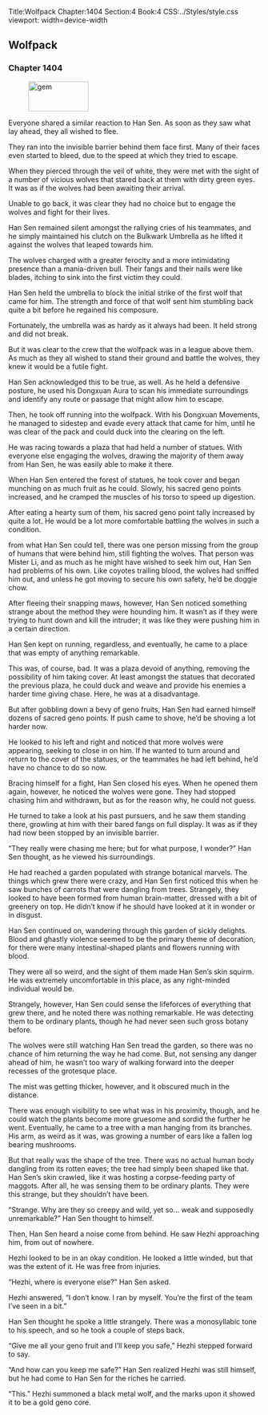 Title:Wolfpack 
Chapter:1404 
Section:4 
Book:4 
CSS:../Styles/style.css 
viewport: width=device-width
  
## Wolfpack
### Chapter 1404
  
<figure>
	<img src="../Images/gem.gif" alt="gem" id="gem" width="120" height="60" />
</figure>
  

  
Everyone shared a similar reaction to Han Sen. As soon as they saw what lay ahead, they all wished to flee.

They ran into the invisible barrier behind them face first. Many of their faces even started to bleed, due to the speed at which they tried to escape.

When they pierced through the veil of white, they were met with the sight of a number of vicious wolves that stared back at them with dirty green eyes. It was as if the wolves had been awaiting their arrival.

Unable to go back, it was clear they had no choice but to engage the wolves and fight for their lives.

Han Sen remained silent amongst the rallying cries of his teammates, and he simply maintained his clutch on the Bulkwark Umbrella as he lifted it against the wolves that leaped towards him.

The wolves charged with a greater ferocity and a more intimidating presence than a mania-driven bull. Their fangs and their nails were like blades, itching to sink into the first victim they could.

Han Sen held the umbrella to block the initial strike of the first wolf that came for him. The strength and force of that wolf sent him stumbling back quite a bit before he regained his composure.

Fortunately, the umbrella was as hardy as it always had been. It held strong and did not break.

But it was clear to the crew that the wolfpack was in a league above them. As much as they all wished to stand their ground and battle the wolves, they knew it would be a futile fight.

Han Sen acknowledged this to be true, as well. As he held a defensive posture, he used his Dongxuan Aura to scan his immediate surroundings and identify any route or passage that might allow him to escape.

Then, he took off running into the wolfpack. With his Dongxuan Movements, he managed to sidestep and evade every attack that came for him, until he was clear of the pack and could duck into the clearing on the left.

He was racing towards a plaza that had held a number of statues. With everyone else engaging the wolves, drawing the majority of them away from Han Sen, he was easily able to make it there.

When Han Sen entered the forest of statues, he took cover and began munching on as much fruit as he could. Slowly, his sacred geno points increased, and he cramped the muscles of his torso to speed up digestion.

After eating a hearty sum of them, his sacred geno point tally increased by quite a lot. He would be a lot more comfortable battling the wolves in such a condition.

from what Han Sen could tell, there was one person missing from the group of humans that were behind him, still fighting the wolves. That person was Mister Li, and as much as he might have wished to seek him out, Han Sen had problems of his own. Like coyotes trailing blood, the wolves had sniffed him out, and unless he got moving to secure his own safety, he’d be doggie chow.

After fleeing their snapping maws, however, Han Sen noticed something strange about the method they were hounding him. It wasn’t as if they were trying to hunt down and kill the intruder; it was like they were pushing him in a certain direction.

Han Sen kept on running, regardless, and eventually, he came to a place that was empty of anything remarkable.

This was, of course, bad. It was a plaza devoid of anything, removing the possibility of him taking cover. At least amongst the statues that decorated the previous plaza, he could duck and weave and provide his enemies a harder time giving chase. Here, he was at a disadvantage.

But after gobbling down a bevy of geno fruits, Han Sen had earned himself dozens of sacred geno points. If push came to shove, he’d be shoving a lot harder now.

He looked to his left and right and noticed that more wolves were appearing, seeking to close in on him. If he wanted to turn around and return to the cover of the statues, or the teammates he had left behind, he’d have no chance to do so now.

Bracing himself for a fight, Han Sen closed his eyes. When he opened them again, however, he noticed the wolves were gone. They had stopped chasing him and withdrawn, but as for the reason why, he could not guess.

He turned to take a look at his past pursuers, and he saw them standing there, growling at him with their bared fangs on full display. It was as if they had now been stopped by an invisible barrier.

“They really were chasing me here; but for what purpose, I wonder?” Han Sen thought, as he viewed his surroundings.

He had reached a garden populated with strange botanical marvels. The things which grew there were crazy, and Han Sen first noticed this when he saw bunches of carrots that were dangling from trees. Strangely, they looked to have been formed from human brain-matter, dressed with a bit of greenery on top. He didn’t know if he should have looked at it in wonder or in disgust.

Han Sen continued on, wandering through this garden of sickly delights. Blood and ghastly violence seemed to be the primary theme of decoration, for there were many intestinal-shaped plants and flowers running with blood.

They were all so weird, and the sight of them made Han Sen’s skin squirm. He was extremely uncomfortable in this place, as any right-minded individual would be.

Strangely, however, Han Sen could sense the lifeforces of everything that grew there, and he noted there was nothing remarkable. He was detecting them to be ordinary plants, though he had never seen such gross botany before.

The wolves were still watching Han Sen tread the garden, so there was no chance of him returning the way he had come. But, not sensing any danger ahead of him, he wasn’t too wary of walking forward into the deeper recesses of the grotesque place.

The mist was getting thicker, however, and it obscured much in the distance.

There was enough visibility to see what was in his proximity, though, and he could watch the plants become more gruesome and sordid the further he went. Eventually, he came to a tree with a man hanging from its branches. His arm, as weird as it was, was growing a number of ears like a fallen log bearing mushrooms.

But that really was the shape of the tree. There was no actual human body dangling from its rotten eaves; the tree had simply been shaped like that. Han Sen’s skin crawled, like it was hosting a corpse-feeding party of maggots. After all, he was sensing them to be ordinary plants. They were this strange, but they shouldn’t have been.

“Strange. Why are they so creepy and wild, yet so… weak and supposedly unremarkable?” Han Sen thought to himself.

Then, Han Sen heard a noise come from behind. He saw Hezhi approaching him, from out of nowhere.

Hezhi looked to be in an okay condition. He looked a little winded, but that was the extent of it. He was free from injuries.

“Hezhi, where is everyone else?” Han Sen asked.

Hezhi answered, “I don’t know. I ran by myself. You’re the first of the team I’ve seen in a bit.”

Han Sen thought he spoke a little strangely. There was a monosyllabic tone to his speech, and so he took a couple of steps back.

“Give me all your geno fruit and I’ll keep you safe,” Hezhi stepped forward to say.

“And how can you keep me safe?” Han Sen realized Hezhi was still himself, but he had come to Han Sen for the riches he carried.

“This.” Hezhi summoned a black metal wolf, and the marks upon it showed it to be a gold geno core.